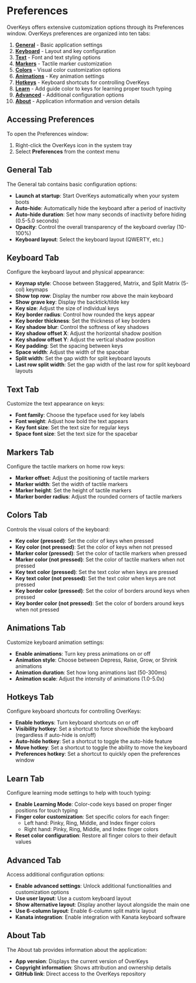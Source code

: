 # Preferences

OverKeys offers extensive customization options through its Preferences window.
OverKeys preferences are organized into ten tabs:

1. **[General](#general-tab)** - Basic application settings
2. **[Keyboard](#keyboard-tab)** - Layout and key configuration
3. **[Text](#text-tab)** - Font and text styling options
4. **[Markers](#markers-tab)** - Tactile marker customization
5. **[Colors](#colors-tab)** - Visual color customization options
6. **[Animations](#animations-tab)** - Key animation settings
7. **[Hotkeys](#hotkeys-tab)** - Keyboard shortcuts for controlling OverKeys
8. **[Learn](./learning-mode.md)** - Add guide color to keys for learning proper touch typing
9. **[Advanced](#advanced-tab)** - Additional configuration options
10. **[About](#about-tab)** - Application information and version details

## Accessing Preferences

To open the Preferences window:

1. Right-click the OverKeys icon in the system tray
2. Select **Preferences** from the context menu

## General Tab

The General tab contains basic configuration options:

- **Launch at startup**: Start OverKeys automatically when your system boots
- **Auto-hide**: Automatically hide the keyboard after a period of inactivity
- **Auto-hide duration**: Set how many seconds of inactivity before hiding (0.5-5.0 seconds)
- **Opacity**: Control the overall transparency of the keyboard overlay (10-100%)
- **Keyboard layout**: Select the keyboard layout (QWERTY, etc.)

## Keyboard Tab

Configure the keyboard layout and physical appearance:

- **Keymap style**: Choose between Staggered, Matrix, and Split Matrix (5-col) keymaps
- **Show top row**: Display the number row above the main keyboard
- **Show grave key**: Display the backtick/tilde key
- **Key size**: Adjust the size of individual keys
- **Key border radius**: Control how rounded the keys appear
- **Key border thickness**: Set the thickness of key borders
- **Key shadow blur**: Control the softness of key shadows
- **Key shadow offset X**: Adjust the horizontal shadow position
- **Key shadow offset Y**: Adjust the vertical shadow position
- **Key padding**: Set the spacing between keys
- **Space width**: Adjust the width of the spacebar
- **Split width**: Set the gap width for split keyboard layouts
- **Last row split width**: Set the gap width of the last row for split keyboard layouts

## Text Tab

Customize the text appearance on keys:

- **Font family**: Choose the typeface used for key labels
- **Font weight**: Adjust how bold the text appears
- **Key font size**: Set the text size for regular keys
- **Space font size**: Set the text size for the spacebar

## Markers Tab

Configure the tactile markers on home row keys:

- **Marker offset**: Adjust the positioning of tactile markers
- **Marker width**: Set the width of tactile markers
- **Marker height**: Set the height of tactile markers
- **Marker border radius**: Adjust the rounded corners of tactile markers

## Colors Tab

Controls the visual colors of the keyboard:

- **Key color (pressed)**: Set the color of keys when pressed
- **Key color (not pressed)**: Set the color of keys when not pressed
- **Marker color (pressed)**: Set the color of tactile markers when pressed
- **Marker color (not pressed)**: Set the color of tactile markers when not pressed
- **Key text color (pressed)**: Set the text color when keys are pressed
- **Key text color (not pressed)**: Set the text color when keys are not pressed
- **Key border color (pressed)**: Set the color of borders around keys when pressed
- **Key border color (not pressed)**: Set the color of borders around keys when not pressed

## Animations Tab

Customize keyboard animation settings:

- **Enable animations**: Turn key press animations on or off
- **Animation style**: Choose between Depress, Raise, Grow, or Shrink animations
- **Animation duration**: Set how long animations last (50-300ms)
- **Animation scale**: Adjust the intensity of animations (1.0-5.0x)

## Hotkeys Tab

Configure keyboard shortcuts for controlling OverKeys:

- **Enable hotkeys**: Turn keyboard shortcuts on or off
- **Visibility hotkey**: Set a shortcut to force show/hide the keyboard (regardless if auto-hide is on/off)
- **Auto-hide hotkey**: Set a shortcut to toggle the auto-hide feature
- **Move hotkey**: Set a shortcut to toggle the ability to move the keyboard
- **Preferences hotkey**: Set a shortcut to quickly open the preferences window

## Learn Tab

Configure learning mode settings to help with touch typing:

- **Enable Learning Mode**: Color-code keys based on proper finger positions for touch typing
- **Finger color customization**: Set specific colors for each finger:
  - Left hand: Pinky, Ring, Middle, and Index finger colors
  - Right hand: Pinky, Ring, Middle, and Index finger colors
- **Reset color configuration**: Restore all finger colors to their default values

## Advanced Tab

Access additional configuration options:

- **Enable advanced settings**: Unlock additional functionalities and customization options
- **Use user layout**: Use a custom keyboard layout
- **Show alternative layout**: Display another layout alongside the main one
- **Use 6-column layout**: Enable 6-column split matrix layout
- **Kanata integration**: Enable integration with Kanata keyboard software

## About Tab

The About tab provides information about the application:

- **App version**: Displays the current version of OverKeys
- **Copyright information**: Shows attribution and ownership details
- **GitHub link**: Direct access to the OverKeys repository
